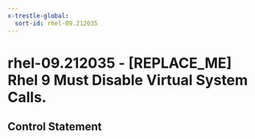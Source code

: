 ```yaml
---
x-trestle-global:
  sort-id: rhel-09.212035
---
```


# rhel-09.212035 - \[REPLACE_ME\] Rhel 9 Must Disable Virtual System Calls.

## Control Statement
